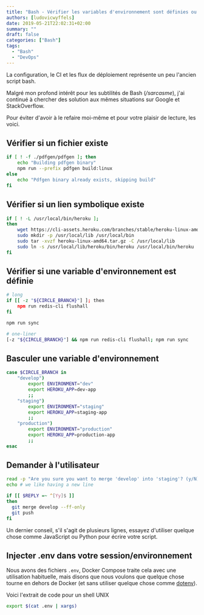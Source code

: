 ```yaml
---
title: "Bash - Vérifier les variables d'environnement sont définies ou s'il existe des fichiers/références"
authors: [ludovicwyffels]
date: 2019-05-21T22:02:31+02:00
summary: ""
draft: false
categories: ["Bash"]
tags:
  - "Bash"
  - "DevOps"
---
```


La configuration, le CI et les flux de déploiement représente un peu l'ancien script bash.

Malgré mon profond intérêt pour les subtilités de Bash (_/sarcasme_), j'ai continué à chercher des solution aux mêmes situations sur  Google et StackOverflow.

Pour éviter d'avoir à le refaire moi-même et pour votre plaisir de lecture, les voici.

## Vérifier si un fichier existe

```bash
if [ ! -f ./pdfgen/pdfgen ]; then
    echo "Building pdfgen binary"
    npm run --prefix pdfgen build:linux
else
    echo "Pdfgen binary already exists, skipping build"
fi
```

## Vérifier si un lien symbolique existe

```bash
if [ ! -L /usr/local/bin/heroku ];
then
    wget https://cli-assets.heroku.com/branches/stable/heroku-linux-amd64.tar.gz
    sudo mkdir -p /usr/local/lib /usr/local/bin
    sudo tar -xvzf heroku-linux-amd64.tar.gz -C /usr/local/lib
    sudo ln -s /usr/local/lib/heroku/bin/heroku /usr/local/bin/heroku
fi
```

## Vérifier si une variable d'environnement est définie

```bash
# long
if [[ -z "${CIRCLE_BRANCH}"] ]; then
    npm run redis-cli flushall
fi

npm run sync

# one-liner
[-z "${CIRCLE_BRANCH}"] && npm run redis-cli flushall; npm run sync
```

## Basculer une variable d'environnement

```bash
case $CIRCLE_BRANCH in
    "develop")
        export ENVIRONMENT="dev"
        export HEROKU_APP=dev-app
        ;;
    "staging")
        export ENVIRONMENT="staging"
        export HEROKU_APP=staging-app
        ;;
    "production")
        export ENVIRONMENT="production"
        export HEROKU_APP=production-app
        ;;
esac
```

## Demander à l'utilisateur

```bash
read -p "Are you sure you want to merge 'develop' into 'staging'? (y/N)" -n 1 -r
echo # we like having a new line

if [[ $REPLY =~ ^[Yy]$ ]]
then
  git merge develop --ff-only
  git push
fi
```

Un dernier conseil, s'il s'agit de plusieurs lignes, essayez d'utiliser quelque chose comme JavaScript ou Python pour écrire votre script.

## Injecter .env dans votre session/environnement

Nous avons des fichiers `.env`, Docker Compose traite cela avec une utilisation habituelle, mais disons que nous voulons que quelque chose tourne en dehors de Docker (et sans utiliser quelque chose comme [dotenv](https://github.com/motdotla/dotenv)).

Voici l'extrait de code pour un shell UNIX

```bash
export $(cat .env | xargs)
```
